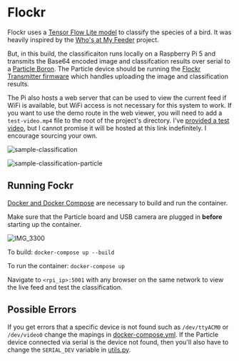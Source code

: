 # Flockr
Flockr uses a [Tensor Flow Lite model](https://www.kaggle.com/models/google/aiy/tfLite/vision-classifier-birds-v1/3?tfhub-redirect=true) to classify the species of a bird. It was heavily inspired by the [Who's at My Feeder](https://github.com/mmcc-xx/WhosAtMyFeeder/tree/master) project. 

But, in this build, the classificaiton runs locally on a Raspberry Pi 5 and transmits the Base64 encoded image and classifcation results over serial to a [Particle Boron](https://store.particle.io/products/boron-lte-cat-m1-noram-with-ethersim-4th-gen). The Particle device should be running the [Flockr Transmitter firmware](https://github.com/epietrowicz/flockr-transmitter) which handles uploading the image and classification results. 

The Pi also hosts a web server that can be used to view the current feed if WiFi is available, but WiFi access is not necessary for this system to work. If you want to use the demo route in the web viewer, you will need to add a `test-video.mp4` file to the root of the project's directory. I've [provided a test video](https://drive.google.com/file/d/1tTz1Gps4WgYqqTi08huPQqQcx8DzA_3P/view?usp=sharing), but I cannot promise it will be hosted at this link indefinitely. I encourage sourcing your own.

![sample-classification](https://github.com/user-attachments/assets/ee12eabd-3c7d-4980-957e-c50986bf321e)

![sample-classification-particle](https://github.com/user-attachments/assets/ab706e47-30df-44bb-af55-a7fb3d8975ed)

## Running Fockr
[Docker and Docker Compose](https://docs.docker.com/engine/install/raspberry-pi-os/) are necessary to build and run the container.

Make sure that the Particle board and USB camera are plugged in **before** starting up the container.

![IMG_3300](https://github.com/user-attachments/assets/41810e93-3c27-4ab7-8f80-a9f9730556ef)

To build: `docker-compose up --build`

To run the container: `docker-compose up`

Navigate to `<rpi_ip>:5001` with any browser on the same network to view the live feed and test the classification.

## Possible Errors

If you get errors that a specific device is not found such as `/dev/ttyACM0` or `/dev/video0` change the mapings in [docker-compose.yml](https://github.com/epietrowicz/flockr-app/blob/main/docker-compose.yml). If the Particle device connected via serial is the device not found, then you'll also have to change the `SERIAL_DEV` variable in [utils.py](https://github.com/epietrowicz/flockr-app/blob/main/src/utils.py).
